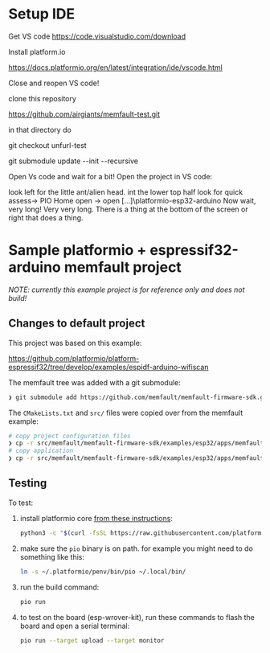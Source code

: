 # Setup IDE

Get VS code https://code.visualstudio.com/download

Install platform.io

https://docs.platformio.org/en/latest/integration/ide/vscode.html

Close and reopen VS code!


clone this repository 

https://github.com/airgiants/memfault-test.git

in that directory do 

git checkout unfurl-test

git submodule update --init --recursive  

Open Vs code and wait for a bit!
Open the project in VS code:

look left for the little ant/alien head. int the lower top half look for quick assess-> PIO Home open -> open [...]\platformio-esp32-arduino
Now wait, very long!
Very very long.
There is a thing at the bottom of the screen or right that does a thing. 



# Sample platformio + espressif32-arduino memfault project

_NOTE: currently this example project is for reference only and does not build!_

## Changes to default project

This project was based on this example:

https://github.com/platformio/platform-espressif32/tree/develop/examples/espidf-arduino-wifiscan

The memfault tree was added with a git submodule:

```bash
❯ git submodule add https://github.com/memfault/memfault-firmware-sdk.git src/memfault/memfault-firmware-sdk
```

The `CMakeLists.txt` and `src/` files were copied over from the memfault example:

```bash
# copy project configuration files
❯ cp -r src/memfault/memfault-firmware-sdk/examples/esp32/apps/memfault_demo_app/{CMakeLists.txt,sdkconfig.defaults} ./
# copy application
❯ cp -r src/memfault/memfault-firmware-sdk/examples/esp32/apps/memfault_demo_app/main/* src/
```

## Testing

To test:

1. install platformio core [from these instructions](https://docs.platformio.org/en/latest//core/installation.html#super-quick-mac-linux):

   ```bash
   python3 -c "$(curl -fsSL https://raw.githubusercontent.com/platformio/platformio/master/scripts/get-platformio.py)"
   ```

2. make sure the `pio` binary is on path. for example you might need to do something like this:

   ```bash
   ln -s ~/.platformio/penv/bin/pio ~/.local/bin/
   ```

3. run the build command:

   ```bash
   pio run
   ```

4. to test on the board (esp-wrover-kit), run these commands to flash the board and open a serial terminal:

   ```bash
   pio run --target upload --target monitor
   ```
